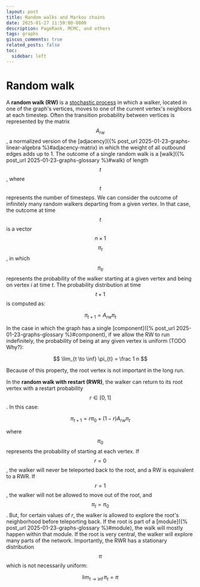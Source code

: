 ```yaml
---
layout: post
title: Random walks and Markov chains
date: 2025-01-27 11:59:00-0000
description: PageRank, MCMC, and others
tags: graphs
giscus_comments: true
related_posts: false
toc:
  sidebar: left
---
```


# Random walk

A **random walk (RW)** is a [stochastic process](https://en.wikipedia.org/wiki/Stochastic_process) in which a walker, located in one of the graph's vertices, moves to one of the current vertex's neighbors at each timestep. Often the transition probability between vertices is represented by the matrix $$A_{rw}$$, a normalized version of the [adjacency]({% post_url 2025-01-23-graphs-linear-algebra %}#adjacency-matrix) in which the weight of all outbound edges adds up to 1. The outcome of a single random walk is a [walk]({% post_url 2025-01-23-graphs-glossary %}#walk) of length $$t$$, where $$t$$ represents the number of timesteps. We can consider the outcome of infinitely many random walkers departing from a given vertex. In that case, the outcome at time $$t$$ is a vector $$n \times 1$$ $$\pi_t$$, in which $$\pi_{ti}$$ represents the probability of the walker starting at a given vertex and being on vertex $i$ at time $t$. The probability distribution at time $$t+1$$ is computed as:

$$
\pi_{t+1} = A_{rw} \pi_t
$$

In the case in which the graph has a single [component]({% post_url 2025-01-23-graphs-glossary %}#component), if we allow the RW to run indefinitely, the probability of being at any given vertex is uniform (TODO Why?):

$$
\lim_{t \to \inf} \pi_{t} = \frac 1 n
$$

Because of this property, the root vertex is not important in the long run.

In the **random walk with restart (RWR)**, the walker can return to its root vertex with a restart probability $$r \in [0, 1]$$. In this case:

$$
\pi_{t+1} = r \pi_0 + (1 - r) A_{rw} \pi_t
$$

where $$\pi_0$$ represents the probability of starting at each vertex. If $$r = 0$$, the walker will never be teleported back to the root, and a RW is equivalent to a RWR. If $$r = 1$$, the walker will not be allowed to move out of the root, and $$\pi_t = \pi_0$$. But, for certain values of $r$, the walker is allowed to explore the root's neighborhood before teleporting back. If the root is part of a [module]({% post_url 2025-01-23-graphs-glossary %}#module), the walk will mostly happen within that module. If the root is very central, the walker will explore many parts of the network. Importantly, the RWR has a stationary distribution $$\pi$$ which is not necessarily uniform:

$$
\lim_{t \to \inf} \pi_{t} = \pi
$$
